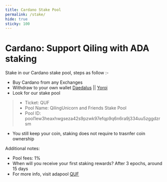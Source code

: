 ```yaml
---
title: Cardano Stake Pool
permalink: /stake/
hide: true
sticky: 100
---
```


<h1>Cardano: Support Qiling with ADA staking</h1>
Stake in our Cardano stake pool, steps as follow :-

- Buy Cardano from any Exchanges
- Withdraw to your own wallet [Daedalus](https://daedaluswallet.io/) || [Yoroi](https://yoroi-wallet.com/)
- Look for our stake pool
>- Ticket: QUF
>- Pool Name: QilingUnicorn and Friends Stake Pool
>- Pool ID: pool1ew3heaxhwgseza42s9pzwk97efqp9q6n6ra9j334uu5zggdzrsm
- You still keep your coin, staking does not require to trasnfer coin ownership

Additional notes: 
- Pool fees: 1%
- When will you receive your first staking rewards? After 3 epochs, around 15 days
- For more info, visit adapool [QUF](https://adapools.org/pool/cba37cf4d772219176aa81422758beca40128353d0fa594635e72824)
